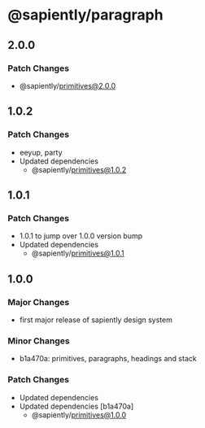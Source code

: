 # @sapiently/paragraph

## 2.0.0

### Patch Changes

- @sapiently/primitives@2.0.0

## 1.0.2

### Patch Changes

- eeyup, party
- Updated dependencies
  - @sapiently/primitives@1.0.2

## 1.0.1

### Patch Changes

- 1.0.1 to jump over 1.0.0 version bump
- Updated dependencies
  - @sapiently/primitives@1.0.1

## 1.0.0

### Major Changes

- first major release of sapiently design system

### Minor Changes

- b1a470a: primitives, paragraphs, headings and stack

### Patch Changes

- Updated dependencies
- Updated dependencies [b1a470a]
  - @sapiently/primitives@1.0.0
